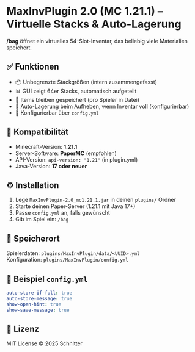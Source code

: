 # MaxInvPlugin 2.0 (MC 1.21.1) – Virtuelle Stacks & Auto-Lagerung

**/bag** öffnet ein virtuelles 54-Slot-Inventar, das beliebig viele Materialien speichert.

## ✅ Funktionen
- 📦 Unbegrenzte Stackgrößen (intern zusammengefasst)
- 📊 GUI zeigt 64er Stacks, automatisch aufgeteilt
- 🔁 Items bleiben gespeichert (pro Spieler in Datei)
- 🧲 Auto-Lagerung beim Aufheben, wenn Inventar voll (konfigurierbar)
- 🔧 Konfigurierbar über `config.yml`

## 🧱 Kompatibilität

- Minecraft-Version: **1.21.1**
- Server-Software: **PaperMC** (empfohlen)
- API-Version: `api-version: "1.21"` (in plugin.yml)
- Java-Version: **17 oder neuer**

## ⚙️ Installation
1. Lege `MaxInvPlugin-2.0_mc1.21.1.jar` in deinen `plugins/` Ordner
2. Starte deinen Paper-Server (1.21.1 mit Java 17+)
3. Passe `config.yml` an, falls gewünscht
4. Gib im Spiel ein: `/bag`

## 📁 Speicherort
Spielerdaten: `plugins/MaxInvPlugin/data/<UUID>.yml`  
Konfiguration: `plugins/MaxInvPlugin/config.yml`

## 🔧 Beispiel `config.yml`
```yaml
auto-store-if-full: true
auto-store-message: true
show-open-hint: true
show-save-message: true
```

## 📄 Lizenz
MIT License © 2025 Schnitter